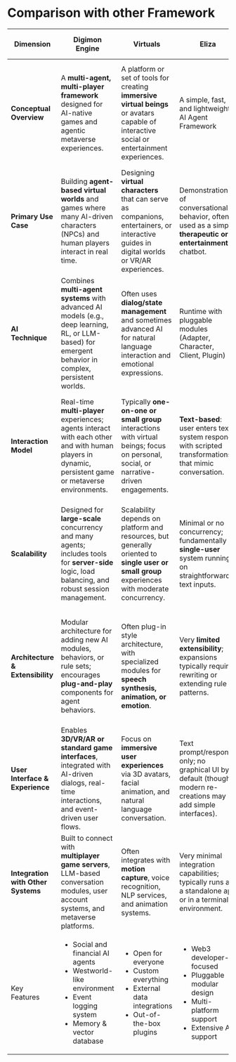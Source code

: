 # Comparison with other Framework

<table><thead><tr><th>Dimension</th><th>Digimon Engine	</th><th>Virtuals</th><th width="149">Eliza</th><th>Game Agentic System (Generic)</th></tr></thead><tbody><tr><td><strong>Conceptual Overview</strong></td><td>A <strong>multi-agent, multi-player framework</strong> designed for AI-native games and agentic metaverse experiences.</td><td>A platform or set of tools for creating <strong>immersive virtual beings</strong> or avatars capable of interactive social or entertainment experiences.</td><td>A simple, fast, and lightweight AI Agent Framework</td><td>Refers to any generic <strong>AI or rule-based</strong> approach for powering agents (NPCs or game bots) in video games, simulations, or interactive environments.</td></tr><tr><td><strong>Primary Use Case</strong></td><td>Building <strong>agent-based virtual worlds</strong> and games where many AI-driven characters (NPCs) and human players interact in real time.</td><td>Designing <strong>virtual characters</strong> that can serve as companions, entertainers, or interactive guides in digital worlds or VR/AR experiences.</td><td>Demonstration of conversational behavior, often used as a simple <strong>therapeutic or entertainment</strong> chatbot.</td><td>Providing in-game logic for <strong>NPC behaviors</strong>, quest systems, resource management, or strategic AI in traditional or modern video games.</td></tr><tr><td><strong>AI Technique</strong></td><td>Combines <strong>multi-agent systems</strong> with advanced AI models (e.g., deep learning, RL, or LLM-based) for emergent behavior in complex, persistent worlds.</td><td>Often uses <strong>dialog/state management</strong> and sometimes advanced AI for natural language interaction and emotional expressions.</td><td>Runtime with pluggable modules (Adapter, Character, Client, Plugin)<br></td><td>Ranges from <strong>finite state machines</strong> and behavior trees to advanced ML-based or neural network approaches depending on the specific engine.</td></tr><tr><td><strong>Interaction Model</strong></td><td>Real-time <strong>multi-player</strong> experiences; agents interact with each other and with human players in dynamic, persistent game or metaverse environments.</td><td>Typically <strong>one-on-one or small group</strong> interactions with virtual beings; focus on personal, social, or narrative-driven engagements.</td><td><strong>Text-based</strong>: user enters text, system responds with scripted transformations that mimic conversation.</td><td>Usually focuses on <strong>player-to-NPC</strong> or <strong>NPC-to-NPC</strong> interactions within game environments; may have partial or full real-time orchestration.</td></tr><tr><td><strong>Scalability</strong></td><td>Designed for <strong>large-scale</strong> concurrency and many agents; includes tools for <strong>server-side</strong> logic, load balancing, and robust session management.</td><td>Scalability depends on platform and resources, but generally oriented to <strong>single user or small group</strong> experiences with moderate concurrency.</td><td>Minimal or no concurrency; fundamentally a <strong>single-user</strong> system running on straightforward text inputs.</td><td>Varies widely; can handle multiple NPCs but might require <strong>custom optimization</strong> for large-scale worlds or multi-player concurrency.</td></tr><tr><td><strong>Architecture &#x26; Extensibility</strong></td><td>Modular architecture for adding new AI modules, behaviors, or rule sets; encourages <strong>plug-and-play</strong> components for agent behaviors.</td><td>Often plug-in style architecture, with specialized modules for <strong>speech synthesis, animation, or emotion</strong>.</td><td>Very <strong>limited extensibility</strong>; expansions typically require rewriting or extending rule patterns.</td><td>Typically <strong>engine-based</strong> (e.g., Unity or Unreal AI frameworks) plus script-based or component-based systems for custom agent logic.</td></tr><tr><td><strong>User Interface &#x26; Experience</strong></td><td>Enables <strong>3D/VR/AR or standard game interfaces</strong>, integrated with AI-driven dialogs, real-time interactions, and event-driven user flows.</td><td>Focus on <strong>immersive user experiences</strong> via 3D avatars, facial animation, and natural language conversation.</td><td>Text prompt/response only; no graphical UI by default (though modern re-creations may add simple interfaces).</td><td>Varies based on the game engine; could be <strong>2D, 3D, VR, or AR</strong> with in-game UIs for agent behavior customization or real-time debugging.</td></tr><tr><td><strong>Integration with Other Systems</strong></td><td>Built to connect with <strong>multiplayer game servers</strong>, LLM-based conversation modules, user account systems, and metaverse platforms.</td><td>Often integrates with <strong>motion capture</strong>, voice recognition, NLP services, and animation systems.</td><td>Very minimal integration capabilities; typically runs as a standalone app or in a terminal environment.</td><td>Commonly integrates with <strong>physics engines, animation pipelines, UI</strong> frameworks, and occasionally external AI APIs.</td></tr><tr><td>Key Features</td><td><ul><li>Social and financial AI agents</li><li>Westworld-like environment</li><li>Event logging system</li><li>Memory &#x26; vector database<br></li></ul></td><td><ul><li>Open for everyone</li><li>Custom everything</li><li>External data integrations</li><li>Out-of-the-box plugins<br></li></ul></td><td><ul><li>Web3 developer-focused</li><li>Pluggable modular design</li><li>Multi-platform support</li><li>Extensive API support<br></li></ul></td><td><p></p><ul><li>Advanced decision-making</li><li>Adaptive gameplay</li><li>Real-time strategy adjustment</li><li>Player behavior prediction</li></ul></td></tr></tbody></table>
